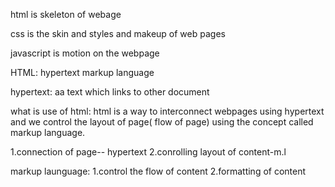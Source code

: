 html is skeleton of webage

css is the skin and styles and makeup of web pages

javascript is motion on the webpage

HTML: 
hypertext markup language

hypertext: aa text which links to other document

what is use of html:
html is a way to interconnect webpages using
hypertext and we control the layout of page( flow of page) using the concept called markup language.

1.connection of page-- hypertext
2.conrolling layout of content-m.l

markup launguage: 
1.control the flow of content
2.formatting of content

